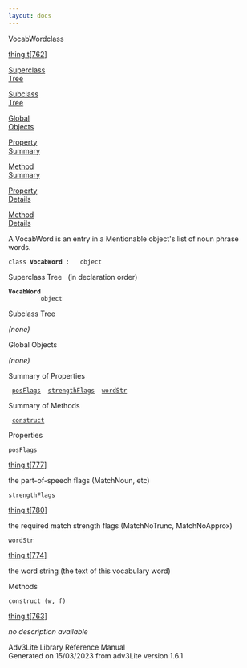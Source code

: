 ```yaml
---
layout: docs
---
```

<span class="title">VocabWord</span><span class="type">class</span>

[thing.t](../file/thing.t.html)\[[762](../source/thing.t.html#762)\]

[Superclass  
Tree](#_SuperClassTree_)

[Subclass  
Tree](#_SubClassTree_)

[Global  
Objects](#_ObjectSummary_)

[Property  
Summary](#_PropSummary_)

[Method  
Summary](#_MethodSummary_)

[Property  
Details](#_Properties_)

[Method  
Details](#_Methods_)

<div class="fdesc">

A VocabWord is an entry in a Mentionable object's list of noun phrase
words.

`class `**`VocabWord`**` :   object`

</div>

<span id="_SuperClassTree_"></span>

<div class="mjhd">

<span class="hdln">Superclass Tree</span>   (in declaration order)

</div>

**`VocabWord`**  
`         object`  
<span id="_SubClassTree_"></span>

<div class="mjhd">

<span class="hdln">Subclass Tree</span>  

</div>

*(none)* <span id="_ObjectSummary_"></span>

<div class="mjhd">

<span class="hdln">Global Objects</span>  

</div>

*(none)* <span id="_PropSummary_"></span>

<div class="mjhd">

<span class="hdln">Summary of Properties</span>  

</div>

` `[`posFlags`](#posFlags)`  `[`strengthFlags`](#strengthFlags)`  `[`wordStr`](#wordStr)`  `

<span id="_MethodSummary_"></span>

<div class="mjhd">

<span class="hdln">Summary of Methods</span>  

</div>

` `[`construct`](#construct)`  `

<span id="_Properties_"></span>

<div class="mjhd">

<span class="hdln">Properties</span>  

</div>

<span id="posFlags"></span>

`posFlags`

[thing.t](../file/thing.t.html)\[[777](../source/thing.t.html#777)\]

<div class="desc">

the part-of-speech flags (MatchNoun, etc)

</div>

<span id="strengthFlags"></span>

`strengthFlags`

[thing.t](../file/thing.t.html)\[[780](../source/thing.t.html#780)\]

<div class="desc">

the required match strength flags (MatchNoTrunc, MatchNoApprox)

</div>

<span id="wordStr"></span>

`wordStr`

[thing.t](../file/thing.t.html)\[[774](../source/thing.t.html#774)\]

<div class="desc">

the word string (the text of this vocabulary word)

</div>

<span id="_Methods_"></span>

<div class="mjhd">

<span class="hdln">Methods</span>  

</div>

<span id="construct"></span>

`construct (w, f)`

[thing.t](../file/thing.t.html)\[[763](../source/thing.t.html#763)\]

<div class="desc">

*no description available*

</div>

<div class="ftr">

Adv3Lite Library Reference Manual  
Generated on 15/03/2023 from adv3Lite version 1.6.1

</div>
